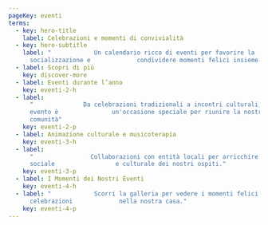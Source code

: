 ```yaml
---
pageKey: eventi
terms:
  - key: hero-title
    label: Celebrazioni e momenti di convivialità
  - key: hero-subtitle
    label: "            Un calendario ricco di eventi per favorire la
      socializzazione e             condividere momenti felici insieme."
  - label: Scopri di più
    key: discover-more
  - label: Eventi durante l’anno
    key: eventi-2-h
  - label:
      "              Da celebrazioni tradizionali a incontri culturali, ogni
      evento è               un'occasione speciale per riunire la nostra
      comunità"
    key: eventi-2-p
  - label: Animazione culturale e musicoterapia
    key: eventi-3-h
  - label:
      "                Collaborazioni con entità locali per arricchire la vita
      sociale                 e culturale dei nostri ospiti."
    key: eventi-3-p
  - label: I Momenti dei Nostri Eventi
    key: eventi-4-h
  - label: "            Scorri la galleria per vedere i momenti felici e le
      celebrazioni             nella nostra casa."
    key: eventi-4-p
---
```

